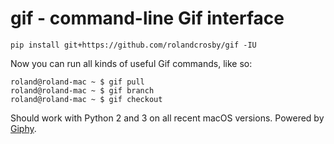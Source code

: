 # gif - command-line Gif interface

```
pip install git+https://github.com/rolandcrosby/gif -IU
```

Now you can run all kinds of useful Gif commands, like so:

```
roland@roland-mac ~ $ gif pull
roland@roland-mac ~ $ gif branch
roland@roland-mac ~ $ gif checkout
```

Should work with Python 2 and 3 on all recent macOS versions. Powered by [Giphy](http://api.giphy.com).
